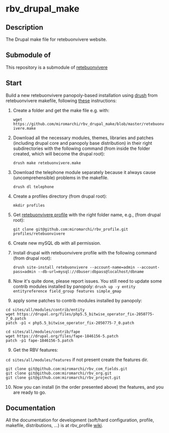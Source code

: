 rbv_drupal_make
===============

Description
-----------
The Drupal make file for retebuonvivere website.

Submodule of
------------
This repository is a submodule of [retebuonvivere][0]

Start
-----
Build a new retebuonvivere panopoly-based installation using [drush][3] from retebuonvivere makefile, following [these][2] instructions: 

1. Create a folder and get the make file e.g. with:
   
   `wget https://github.com/miromarchi/rbv_drupal_make/blob/master/retebuonvivere.make`

2. Download all the necessary modules, themes, libraries and patches (including drupal core and panopoly base distribution) in their right subdirectories with the following command (from inside the folder created, which will become the drupal root):

   `drush make retebuonvivere.make`

3. Download the telephone module separately because it always cause (uncomprehensible) problems in the makefile.

   `drush dl telephone`

4. Create a profiles directory (from drupal root):

   `mkdir profiles`
   
5. Get [retebuonvivere profile][4] with the right folder name, e.g., (from drupal root):

   `git clone git@github.com:miromarchi/rbv_profile.git profiles/retebuonvivere`

5. Create new mySQL db with all permission.

6. Install drupal with retebuonvivere profile with the following command (from drupal root):

   `drush site-install retebuonvivere --account-name=admin --account-pass=admin --db-url=mysql://dbuser:dbpass@localhost/dbname`

7. Now it's quite done, please report issues. You still need to update some contrib modules installed by panopoly:
   `drush up -y entity entityreference field_group features simple_gmap`

8. apply some patches to contrib modules installed by panopoly:

```Shell
cd sites/all/modules/contrib/entity
wget https://drupal.org/files/php5.5_bitwise_operator_fix-2050775-7_0.patch
patch -p1 < php5.5_bitwise_operator_fix-2050775-7_0.patch
```

```Shell
cd sites/all/modules/contrib/fape
wget https://drupal.org/files/fape-1846156-5.patch
patch -p1 fape-1846156-5.patch
```

9. Get the RBV features:

`cd sites/all/modules/features` 
if not present create the features dir.

```Shell
git clone git@github.com:miromarchi/rbv_com_fields.git
git clone git@github.com:miromarchi/rbv_org.git
git clone git@github.com:miromarchi/rbv_project.git
```
10. Now you can install (in the order presented above) the features, and you are ready to go.

Documentation
-------------
All the documentation for development (soft/hard configuration, profile, makefile, distributions, ...) is at rbv_profile [wiki][1].

[0]: https://github.com/fonzy85vr/retebuonvivere
[1]: https://github.com/miromarchi/rbv_profile/wiki
[2]: https://drupal.org/project/drush_make
[3]: https://drupal.org/project/drush
[4]: https://github.com/miromarchi/rbv_profile

